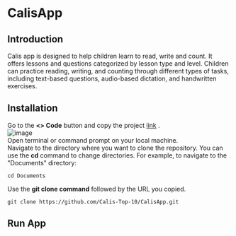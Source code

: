 # CalisApp

## Introduction
Calis app is designed to help children learn to read, write and count. It offers lessons and questions categorized by lesson type and level. Children can practice reading, writing, and counting through different types of tasks, including text-based questions, audio-based dictation, and handwritten exercises.

## Installation
Go to the **<> Code** button and copy the project [link](https://github.com/Calis-Top-10/CalisApp.git) . <br>
![image](https://github.com/Calis-Top-10/CalisApp/assets/89125601/4a05d16b-d699-40ae-baf2-d136c4607c67) <br>
Open terminal or command prompt on your local machine. <br>
Navigate to the directory where you want to clone the repository. You can use the **cd** command to change directories. For example, to navigate to the "Documents" directory:
```
cd Documents
```
Use the **git clone command** followed by the URL you copied.
```
git clone https://github.com/Calis-Top-10/CalisApp.git
```

## Run App
